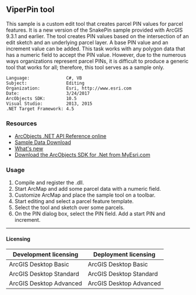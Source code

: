## ViperPin tool

  <div xmlns="http://www.w3.org/1999/xhtml">This sample is a custom edit tool that creates parcel PIN values for parcel features. It is a new version of the SnakePin sample provided with ArcGIS 9.3.1 and earlier. The tool creates PIN values based on the intersection of an edit sketch and an underlying parcel layer. A base PIN value and an increment value can be added. This task works with any polygon data that has a numeric field to accept the PIN value. However, due to the numerous ways organizations represent parcel PINs, it is difficult to produce a generic tool that works for all; therefore, this tool serves as a sample only.</div>  


<!-- TODO: Fill this section below with metadata about this sample-->
```
Language:              C#, VB
Subject:               Editing
Organization:          Esri, http://www.esri.com
Date:                  3/24/2017
ArcObjects SDK:        10.5
Visual Studio:         2013, 2015
.NET Target Framework: 4.5
```

### Resources

* [ArcObjects .NET API Reference online](http://desktop.arcgis.com/en/arcobjects/latest/net/webframe.htm)  
* [Sample Data Download](../../releases)  
* [What's new](http://desktop.arcgis.com/en/arcobjects/latest/net/webframe.htm#05247c04-bfd9-4e36-ae09-bc6e833c3b14.htm)  
* [Download the ArcObjects SDK for .Net from MyEsri.com](https://my.esri.com/)  

### Usage
1. Compile and register the .dll.  
1. Start ArcMap and add some parcel data with a numeric field.  
1. Customize ArcMap and place the sample tool on a toolbar.  
1. Start editing and select a parcel feature template.  
1. Select the tool and sketch over some parcels.  
1. On the PIN dialog box, select the PIN field. Add a start PIN and increment.  









---------------------------------

#### Licensing  
| Development licensing | Deployment licensing | 
| ------------- | ------------- | 
| ArcGIS Desktop Basic | ArcGIS Desktop Basic |  
| ArcGIS Desktop Standard | ArcGIS Desktop Standard |  
| ArcGIS Desktop Advanced | ArcGIS Desktop Advanced |  


